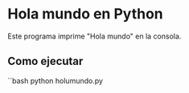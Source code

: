 # Hola mundo en Python
Este programa imprime "Hola mundo" en la consola.

## Como ejecutar
``bash
python holumundo.py
